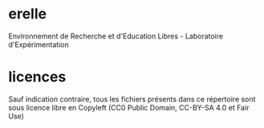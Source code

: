 # erelle
Environnement de Recherche et d'Education Libres - Laboratoire d'Expérimentation 

# licences
Sauf indication contraire, tous les fichiers présents dans ce répertoire sont sous licence libre en Copyleft (CC0 Public Domain, CC-BY-SA 4.0 et Fair Use)